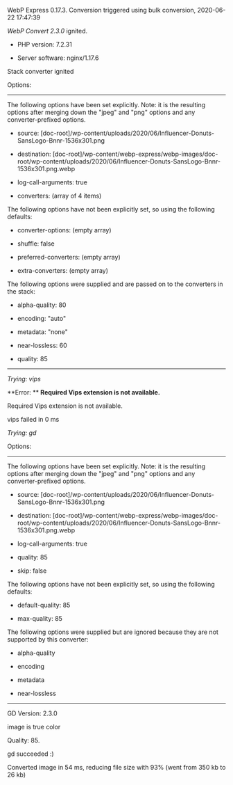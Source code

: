 WebP Express 0.17.3. Conversion triggered using bulk conversion, 2020-06-22 17:47:39

*WebP Convert 2.3.0*  ignited.
- PHP version: 7.2.31
- Server software: nginx/1.17.6

Stack converter ignited

Options:
------------
The following options have been set explicitly. Note: it is the resulting options after merging down the "jpeg" and "png" options and any converter-prefixed options.
- source: [doc-root]/wp-content/uploads/2020/06/Influencer-Donuts-SansLogo-Bnnr-1536x301.png
- destination: [doc-root]/wp-content/webp-express/webp-images/doc-root/wp-content/uploads/2020/06/Influencer-Donuts-SansLogo-Bnnr-1536x301.png.webp
- log-call-arguments: true
- converters: (array of 4 items)

The following options have not been explicitly set, so using the following defaults:
- converter-options: (empty array)
- shuffle: false
- preferred-converters: (empty array)
- extra-converters: (empty array)

The following options were supplied and are passed on to the converters in the stack:
- alpha-quality: 80
- encoding: "auto"
- metadata: "none"
- near-lossless: 60
- quality: 85
------------


*Trying: vips* 

**Error: ** **Required Vips extension is not available.** 
Required Vips extension is not available.
vips failed in 0 ms

*Trying: gd* 

Options:
------------
The following options have been set explicitly. Note: it is the resulting options after merging down the "jpeg" and "png" options and any converter-prefixed options.
- source: [doc-root]/wp-content/uploads/2020/06/Influencer-Donuts-SansLogo-Bnnr-1536x301.png
- destination: [doc-root]/wp-content/webp-express/webp-images/doc-root/wp-content/uploads/2020/06/Influencer-Donuts-SansLogo-Bnnr-1536x301.png.webp
- log-call-arguments: true
- quality: 85
- skip: false

The following options have not been explicitly set, so using the following defaults:
- default-quality: 85
- max-quality: 85

The following options were supplied but are ignored because they are not supported by this converter:
- alpha-quality
- encoding
- metadata
- near-lossless
------------

GD Version: 2.3.0
image is true color
Quality: 85. 
gd succeeded :)

Converted image in 54 ms, reducing file size with 93% (went from 350 kb to 26 kb)
